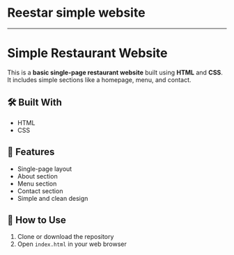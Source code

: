 # Reestar simple website

---

#  Simple Restaurant Website

This is a **basic single-page restaurant website** built using **HTML** and **CSS**. It includes simple sections like a homepage,  menu, and contact.


## 🛠️ Built With

* HTML
* CSS

## 📄 Features

* Single-page layout
* About section
* Menu section
* Contact section
* Simple and clean design


## 🚀 How to Use

1. Clone or download the repository
2. Open `index.html` in your web browser

